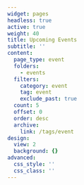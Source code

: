 ```yaml
---
widget: pages
headless: true
active: true
weight: 40
title: Upcoming Events
subtitle: ''
content:
  page_type: event
  folders:
    - events
  filters:
    category: event
    tag: event
    exclude_past: true
  count: 5
  offset: 0
  order: desc
  archive:
    link: /tags/event
design:
  view: 2
  background: {}
advanced:
  css_style: ''
  css_class: ''
---
```

